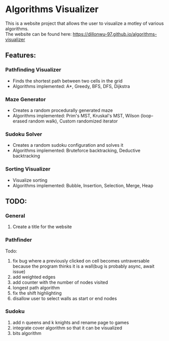 # Algorithms Visualizer  

This is a website project that allows the user to visualize a motley of various algorithms.  
The website can be found here: https://dillonwu-97.github.io/algorithms-visualizer

## Features:
### Pathfinding Visualizer
* Finds the shortest path between two cells in the grid
* Algorithms implemented: A*, Greedy, BFS, DFS, Dijkstra
### Maze Generator
* Creates a random procedurally generated maze
* Algorithms implemented: Prim's MST, Kruskal's MST, Wilson (loop-erased random walk), Custom randomized iterator
### Sudoku Solver
* Creates a random sudoku configuration and solves it
* Algorithms implemented: Bruteforce backtracking, Deductive backtracking
### Sorting Visualizer
* Visualize sorting
* Algorithms implemented: Bubble, Insertion, Selection, Merge, Heap

## TODO:

### General  
1. Create a title for the website

### Pathfinder  
Todo:  
1. fix bug where a previously clicked on cell becomes untraversable because the program thinks it is a wall(bug is probably async, await issue)
2. add weighted edges
3. add counter with the number of nodes visited
4. longest path algorithm
6. fix the shift highlighting
7. disallow user to select walls as start or end nodes

### Sudoku
1. add n queens and k knights and rename page to games
2. integrate cover algorithm so that it can be visualized
3. bits algorithm

